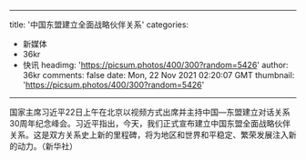 
---
title: '中国东盟建立全面战略伙伴关系'
categories: 
 - 新媒体
 - 36kr
 - 快讯
headimg: 'https://picsum.photos/400/300?random=5426'
author: 36kr
comments: false
date: Mon, 22 Nov 2021 02:20:07 GMT
thumbnail: 'https://picsum.photos/400/300?random=5426'
---

<div>   
国家主席习近平22日上午在北京以视频方式出席并主持中国—东盟建立对话关系30周年纪念峰会。习近平指出，今天，我们正式宣布建立中国东盟全面战略伙伴关系。这是双方关系史上新的里程碑，将为地区和世界和平稳定、繁荣发展注入新的动力。（新华社）  
</div>
            